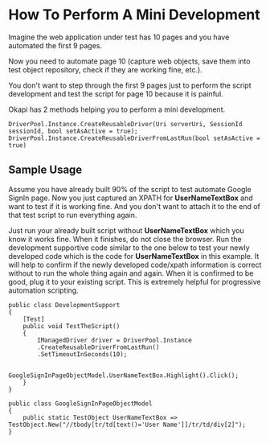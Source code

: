 # How To Perform A Mini Development
Imagine the web application under test has 10 pages and you have automated the first 9 pages.

Now you need to automate page 10 (capture web objects, save them into test object repository, check if they are working fine, etc.).

You don't want to step through the first 9 pages just to perform the script development and test the script for page 10 because it is painful.

Okapi has 2 methods helping you to perform a mini development.

````
DriverPool.Instance.CreateReusableDriver(Uri serverUri, SessionId sessionId, bool setAsActive = true);
DriverPool.Instance.CreateReusableDriverFromLastRun(bool setAsActive = true)
````
## Sample Usage
Assume you have already built 90% of the script to test automate Google SignIn page. Now you just captured an XPATH for **UserNameTextBox** and want to test if it is working fine.
And you don't want to attach it to the end of that test script to run everything again.

Just run your already built script without **UserNameTextBox** which you know it works fine. When it finishes, do not close the browser.
Run the development supportive code similar to the one below to test your newly developed code which is the code for **UserNameTextBox** in this example. It will help to confirm if the newly developed code/xpath information is correct without to run the whole thing again and again. When it is confirmed to be good, plug it to your existing script. This is extremely helpful for progressive automation scripting.

````
public class DevelopmentSupport
{
    [Test]        
    public void TestTheScript()
    {
        IManagedDriver driver = DriverPool.Instance
        .CreateReusableDriverFromLastRun()
        .SetTimeoutInSeconds(10);
            
        GoogleSignInPageObjectModel.UserNameTextBox.Highlight().Click();
    }
}

public class GoogleSignInPageObjectModel
{
    public static TestObject UserNameTextBox => TestObject.New("//tbody[tr/td[text()='User Name']]/tr/td/div[2]");
}
````
